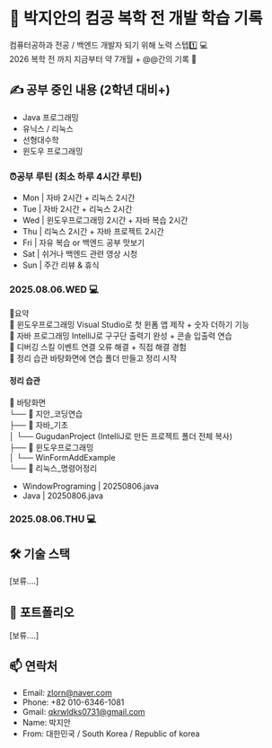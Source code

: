 # 🫡 박지안의 컴공 복학 전 개발 학습 기록
컴퓨터공하과 전공 / 백엔드 개발자 되기 위해 노력 스텝1️⃣ 💻  
2026 복학 전 까지 지금부터 약 7개월 + @@간의 기록 🧾

## ✍ 공부 중인 내용 (2학년 대비+)
- Java 프로그래밍
- 유닉스 / 리눅스
- 선형대수학
- 윈도우 프로그래밍
### ⏰공부 루틴 (최소 하루 4시간 루틴)
- Mon | 자바 2시간 + 리눅스 2시간  
- Tue | 자바 2시간 + 리눅스 2시간  
- Wed | 윈도우프로그래밍 2시간 + 자바 복습 2시간  
- Thu | 리눅스 2시간 + 자바 프로젝트 2시간  
- Fri	| 자유 복습 or 백엔드 공부 맛보기  
- Sat	| 쉬거나 백엔드 관련 영상 시청  
- Sun	| 주간 리뷰 & 휴식  

### 2025.08.06.WED 💻
🧾요약  
💠 윈도우프로그래밍	Visual Studio로 첫 윈폼 앱 제작 + 숫자 더하기 기능  
💠 자바 프로그래밍	IntelliJ로 구구단 출력기 완성 + 콘솔 입출력 연습  
🐞 디버깅 스킬	이벤트 연결 오류 해결 + 직접 해결 경험  
📁 정리 습관	바탕화면에 연습 폴더 만들고 정리 시작  
#### 정리 습관  
📂 바탕화면  
└── 📁 지안_코딩연습  
    ├── 📁 자바_기초  
    │   └── GugudanProject (IntelliJ로 만든 프로젝트 폴더 전체 복사)  
    ├── 📁 윈도우프로그래밍  
    │   └── WinFormAddExample  
    └── 📁 리눅스_명령어정리  
- WindowPrograming | 20250806.java   
- Java | 20250806.java

### 2025.08.06.THU 💻

## 🛠 기술 스택
[보류....]

## 📘 포트폴리오
[보류....]


## 📫 연락처
- Email: zlorn@naver.com
- Phone: +82 010-6346-1081
- Gmail: qkrwldks0731@gmail.com
- Name: 박지안
- From: 대한민국 / South Korea / Republic of korea
